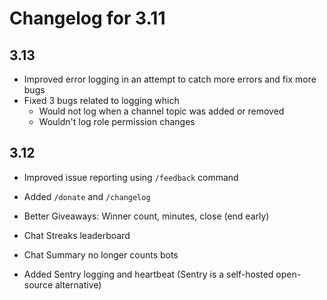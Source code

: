 # Changelog for 3.11

## 3.13

- Improved error logging in an attempt to catch more errors and fix more bugs
- Fixed 3 bugs related to logging which
   - Would not log when a channel topic was added or removed
   - Wouldn't log role permission changes

## 3.12

- Improved issue reporting using `/feedback` command

- Added `/donate` and `/changelog`
- Better Giveaways: Winner count, minutes, close (end early)
- Chat Streaks leaderboard
- Chat Summary no longer counts bots
- Added Sentry logging and heartbeat (Sentry is a self-hosted open-source alternative)
